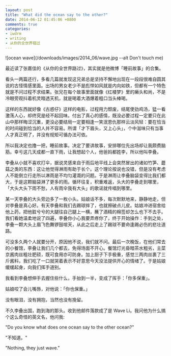 ```yaml
---
layout: post
title: "What did the ocean say to the other?"
date: 2014-06-12 01:45:06 +0800
comments: true
categories:
- iwdrm
- writing
- 从你的全世界错过
---
```


![ocean wave](/downloads/images/2014_06/wave.jpg --alt Don't touch me)

最近读了张嘉佳的《从你的全世界路过》，其实就是他微博「睡前故事」的合集。

看头一两篇还行，多看几篇就发现这兄弟总是坚持不懈地出现在一段段很难自圆其说的古怪情感里面。出场的男女老少不是彪悍如风就是内向如铁，但都有一个特色就是不问过程不求结果。张兄在每个故事里面就像《红楼梦》里的癞头和尚，不是冷眼旁观抖着机灵暗透天机，就是喝着大酒爆着粗口当头棒喝。

这样的东西就好像《古惑仔》这样的电影，过程用力颓废，结尾使劲鸡汤，猛一看激荡人心，却终究是经不起回味。付出了真心的感情，既没必要过程一定要只在此山中那样晦涩沉重，更没必要结局一定要相逢一笑泯恩仇那样云淡风轻：要在恰当的时间碰到恰当的人并不容易。所谓「才下眉头，又上心头」，个中滋味只有当事人才真正明了，并没有规矩可循办法可依。

所以我决定也撸一把，睡前故事。决定了要讲故事，安排哪位先出场却让我颇费脑筋。幸亏这几天成都一直下雨，让我想起个人，他爸妈都姓李，所以他叫李叠。

李叠从小就不喜欢打伞，据说灵感来自于雨后地平线上会突然冒出的诸如竹笋、蘑菇之类的东西：这让他觉得淋雨有助于长个。这个理论按说也没错，但是没有考虑人不能倒立行走所以淋雨是不均匀灌溉的问题。于是淋雨让李叠脑袋变得比我们都大，于是这颗脑袋淋了更多的雨。循环往复，积重难返，头大的李叠走到哪里，「大头大头下雨不愁，人有雨伞我有大头」的歌谣就传唱到哪里。

某一天李叠的大头旁边多了一枚小头。姑娘话不多，每次默默地来，静静地走，但对李叠是真心好。有天李叠和我们去踢球摔了，也就擦破点儿皮。姑娘冲进宿舍给他上药，把他脏兮兮的大腿往自己腿上一横，蘸了酒精的棉签却怎么也下不去手。我们看她温柔地说了四遍，李叠你小心我要弄疼你了，终于开始操作：手到之处，李叠一颗大头上眉飞色舞锣鼓喧天，从此之后走上了踢球不要命逢踢必伤的悲壮道路。

可没多久两个人就要分开，原因他不说，我们就不问。最后一次晚饭，在他们常去的小餐馆，李叠让我们几个都去，免得场面不开心。餐馆灯光昏暗茶水粗劣，主菜京酱肉丝粗壮肥硕，既可食用亦可防身。加上厨子下手极重，感觉三两肉丝裹了三斤酱料，我们吃了一口就哭着表示不好意思今天没法提供开心的情绪了。于是姑娘缓缓起身，向我们挥手道别。

我看到李叠想伸手去握住些什么，手抬到一半，变成了挥手：「你多保重」。

姑娘咬了会儿嘴唇，对他说：「你也保重。」

没有眼泪，没有拥抱，当然也没有挽留。

不久李叠出国，跑到海的那头。收到他邮件落款成了是 Wave Li。我问他为什么搞个这么奇怪的英文名，他问我:

"Do you know what does one ocean say to the other ocean?"

"不知道。"

"Nothing, they just wave."
